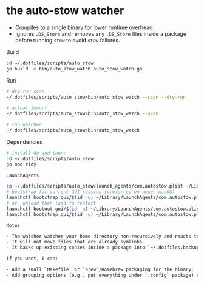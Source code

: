 # the auto-stow watcher

- Compiles to a single binary for lower runtime overhead.
- Ignores `.DS_Store` and removes any `.DS_Store` files inside a package before running `stow` to avoid `stow` failures.

Build

```bash
cd ~/.dotfiles/scripts/auto_stow
go build -o bin/auto_stow_watch auto_stow_watch.go
```

Run

```bash
# dry-run scan
~/.dotfiles/scripts/auto_stow/bin/auto_stow_watch --scan --dry-run

# actual import
~/.dotfiles/scripts/auto_stow/bin/auto_stow_watch --scan

# run watcher
~/.dotfiles/scripts/auto_stow/bin/auto_stow_watch
```

Dependencies

```bash
# install Go and then:
cd ~/.dotfiles/scripts/auto_stow
go mod tidy

LaunchAgents

cp ~/.dotfiles/scripts/auto_stow/launch_agents/com.autostow.plist ~/Library/LaunchAgents/
# bootstrap for current GUI session (preferred on newer macOS)
launchctl bootstrap gui/$(id -u) ~/Library/LaunchAgents/com.autostow.plist
# or, unload then load to restart
launchctl bootout gui/$(id -u) ~/Library/LaunchAgents/com.autostow.plist || true
launchctl bootstrap gui/$(id -u) ~/Library/LaunchAgents/com.autostow.plist

Notes

- The watcher watches your home directory non-recursively and reacts to Create/Rename events for top-level dotfiles.
- It will not move files that are already symlinks.
- It backs up existing copies inside a package into `~/.dotfiles/backups/<timestamp>/` if collisions occur.

If you want, I can:

- Add a small `Makefile` or `brew`/Homebrew packaging for the binary.
- Add grouping options (e.g., put everything under `.config` package) or customize which tops map to which package names.
